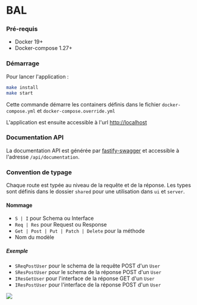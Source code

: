 # BAL

### Pré-requis

- Docker 19+
- Docker-compose 1.27+

### Démarrage

Pour lancer l'application :

```sh
make install
make start
```

Cette commande démarre les containers définis dans le fichier `docker-compose.yml` et `docker-compose.override.yml`

L'application est ensuite accessible à l'url [http://localhost](http://localhost)

### Documentation API

La documentation API est générée par [fastify-swagger](https://github.com/fastify/fastify-swagger) et accessible à l'adresse `/api/documentation`.

### Convention de typage

Chaque route est typée au niveau de la requête et de la réponse. Les types sont définis dans le dossier `shared` pour une utilisation dans `ui` et `server`.

#### Nommage

- `S | I` pour Schema ou Interface
- `Req | Res` pour Request ou Response
- `Get | Post | Put | Patch | Delete` pour la méthode
- Nom du modèle

##### Exemple

- `SReqPostUser` pour le schema de la requête POST d'un `User`
- `SResPostUser` pour le schema de la réponse POST d'un `User`
- `IResGetUser` pour l'interface de la réponse GET d'un `User`
- `IResPostUser` pour l'interface de la réponse POST d'un `User`

![](https://avatars1.githubusercontent.com/u/63645182?s=200&v=4)
